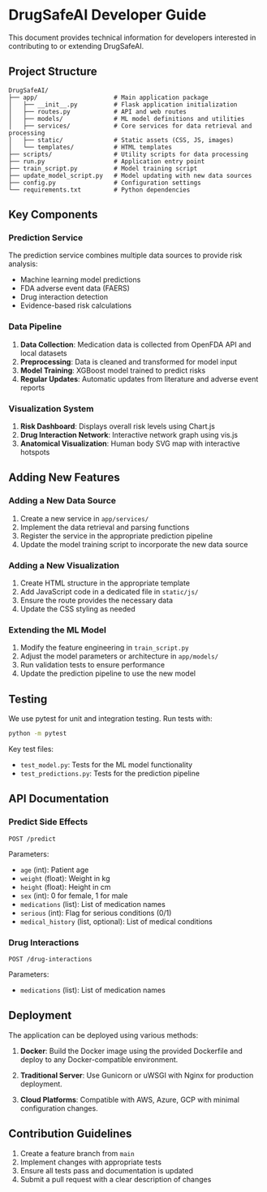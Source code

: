# DrugSafeAI Developer Guide

This document provides technical information for developers interested in contributing to or extending DrugSafeAI.

## Project Structure

```
DrugSafeAI/
├── app/                     # Main application package
│   ├── __init__.py          # Flask application initialization
│   ├── routes.py            # API and web routes
│   ├── models/              # ML model definitions and utilities
│   ├── services/            # Core services for data retrieval and processing
│   ├── static/              # Static assets (CSS, JS, images)
│   └── templates/           # HTML templates
├── scripts/                 # Utility scripts for data processing
├── run.py                   # Application entry point
├── train_script.py          # Model training script
├── update_model_script.py   # Model updating with new data sources
├── config.py                # Configuration settings
└── requirements.txt         # Python dependencies
```

## Key Components

### Prediction Service

The prediction service combines multiple data sources to provide risk analysis:
- Machine learning model predictions
- FDA adverse event data (FAERS)
- Drug interaction detection
- Evidence-based risk calculations

### Data Pipeline

1. **Data Collection**: Medication data is collected from OpenFDA API and local datasets
2. **Preprocessing**: Data is cleaned and transformed for model input
3. **Model Training**: XGBoost model trained to predict risks
4. **Regular Updates**: Automatic updates from literature and adverse event reports

### Visualization System

1. **Risk Dashboard**: Displays overall risk levels using Chart.js
2. **Drug Interaction Network**: Interactive network graph using vis.js
3. **Anatomical Visualization**: Human body SVG map with interactive hotspots

## Adding New Features

### Adding a New Data Source

1. Create a new service in `app/services/`
2. Implement the data retrieval and parsing functions
3. Register the service in the appropriate prediction pipeline
4. Update the model training script to incorporate the new data source

### Adding a New Visualization

1. Create HTML structure in the appropriate template
2. Add JavaScript code in a dedicated file in `static/js/`
3. Ensure the route provides the necessary data
4. Update the CSS styling as needed

### Extending the ML Model

1. Modify the feature engineering in `train_script.py`
2. Adjust the model parameters or architecture in `app/models/`
3. Run validation tests to ensure performance
4. Update the prediction pipeline to use the new model

## Testing

We use pytest for unit and integration testing. Run tests with:

```bash
python -m pytest
```

Key test files:
- `test_model.py`: Tests for the ML model functionality
- `test_predictions.py`: Tests for the prediction pipeline

## API Documentation

### Predict Side Effects

```
POST /predict
```

Parameters:
- `age` (int): Patient age
- `weight` (float): Weight in kg
- `height` (float): Height in cm
- `sex` (int): 0 for female, 1 for male
- `medications` (list): List of medication names
- `serious` (int): Flag for serious conditions (0/1)
- `medical_history` (list, optional): List of medical conditions

### Drug Interactions

```
POST /drug-interactions
```

Parameters:
- `medications` (list): List of medication names

## Deployment

The application can be deployed using various methods:

1. **Docker**:
   Build the Docker image using the provided Dockerfile and deploy to any Docker-compatible environment.

2. **Traditional Server**:
   Use Gunicorn or uWSGI with Nginx for production deployment.

3. **Cloud Platforms**:
   Compatible with AWS, Azure, GCP with minimal configuration changes.

## Contribution Guidelines

1. Create a feature branch from `main`
2. Implement changes with appropriate tests
3. Ensure all tests pass and documentation is updated
4. Submit a pull request with a clear description of changes 